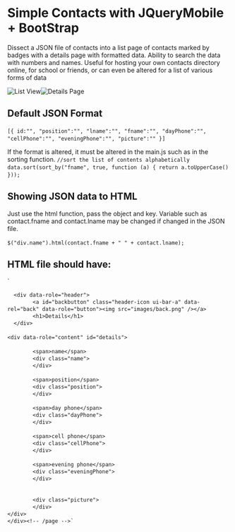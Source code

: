 # Simple Contacts with JQueryMobile + BootStrap
Dissect a JSON file of contacts into a list page of contacts marked by badges with a details page with formatted data. Ability to search the data with numbers and names. Useful for hosting your own contacts directory online, for school or friends, or can even be altered for a list of various forms of data

![List View](http://i.imgur.com/ZDoIFwU.png)![Details Page](http://i.imgur.com/UQyctQd.png?1)

## Default JSON Format
`[{
        id:"",
        "position":"",
        "lname":"",
        "fname":"",
        "dayPhone":"",
        "cellPhone":"",
        "eveningPhone":"",
        "picture":""
    }]`

If the format is altered, it must be altered in the main.js such as in the sorting function.
`//sort the list of contents alphabetically
    data.sort(sort_by("fname", true, function (a) {
                    return a.toUpperCase()
        }));
`
## Showing JSON data to HTML
Just use the html function, pass the object and key. 
Variable such as contact.fname and contact.lname may be changed if changed in the JSON file.

`$("div.name").html(contact.fname + " " + contact.lname);`

## HTML file should have: 
`<div data-role="page" id="contact-details">

      <div data-role="header">
            <a id="backbutton" class="header-icon ui-bar-a" data-rel="back" data-role="button"><img src="images/back.png" /></a> 
            <h1>Details</h1>
      </div>

    <div data-role="content" id="details">             

            <span>name</span>
            <div class="name">
            </div>
            
            <span>position</span>
            <div class="position">
            </div>
            
            <span>day phone</span>
            <div class="dayPhone">
            </div>

            <span>cell phone</span>
            <div class="cellPhone">
            </div>

            <span>evening phone</span>
            <div class="eveningPhone">
            </div>

            
            <div class="picture">
            </div> 
    </div>
    </div><!-- /page -->`